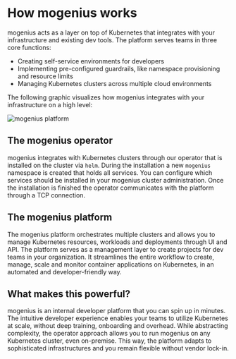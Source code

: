 ﻿---
sidebar_position: 4
---

# How mogenius works
mogenius acts as a layer on top of Kubernetes that integrates with your infrastructure and existing dev tools. The platform serves teams in three core functions:
- Creating self-service environments for developers
- Implementing pre-configured guardrails, like namespace provisioning and resource limits
- Managing Kubernetes clusters across multiple cloud environments

The following graphic visualizes how mogenius integrates with your infrastructure on a high level:

![mogenius platform](https://api.mogenius.com/file/id/0ad44b42-eacc-465a-824f-f494261fe0b2)

## The mogenius operator
mogenius integrates with Kubernetes clusters through our operator that is installed on the cluster via `helm`. During the installation a new `mogenius` namespace is created that holds all services. You can configure which services should be installed in your mogenius cluster administration. Once the installation is finished the operator communicates with the platform through a TCP connection.

## The mogenius platform
The mogenius platform orchestrates multiple clusters and allows you to manage Kubernetes resources, workloads and deployments through UI and API. The platform serves as a management layer to create projects for dev teams in your organization. It streamlines the entire workflow to create, manage, scale and monitor container applications on Kubernetes, in an automated and developer-friendly way.

## What makes this powerful?
mogenius is an internal developer platform that you can spin up in minutes. The intuitive developer experience enables your teams to utilize Kubernetes at scale, without deep training, onboarding and overhead. While abstracting complexity, the operator approach allows you to run mogenius on any Kubernetes cluster, even on-premise. This way, the platform adapts to sophisticated infrastructures and you remain flexible without vendor lock-in.